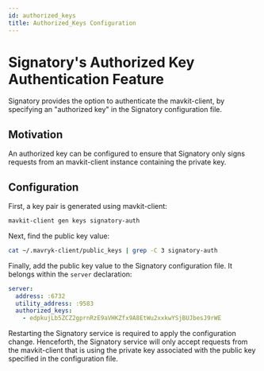 ```yaml
---
id: authorized_keys
title: Authorized_Keys Configuration
---
```

# Signatory's Authorized Key Authentication Feature

Signatory provides the option to authenticate the mavkit-client, by specifying an "authorized key" in the Signatory configuration file.  

## Motivation

An authorized key can be configured to ensure that Signatory only signs requests from an mavkit-client instance containing the private key.

## Configuration

First, a key pair is generated using mavkit-client:

```bash
mavkit-client gen keys signatory-auth
```

Next, find the public key value:

```bash
cat ~/.mavryk-client/public_keys | grep -C 3 signatory-auth
```

Finally, add the public key value to the Signatory configuration file.  It belongs within the `server` declaration:

```yaml
server:
  address: :6732
  utility_address: :9583
  authorized_keys:
    - edpkujLb5ZCZ2gprnRzE9aVHKZfx9A8EtWu2xxkwYSjBUJbesJ9rWE
```

Restarting the Signatory service is required to apply the configuration change.  Henceforth, the Signatory service will only accept requests from the mavkit-client that is using the private key associated with the public key specified in the configuration file.
